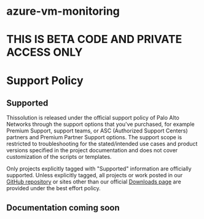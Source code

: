 # azure-vm-monitoring

# THIS IS BETA CODE AND PRIVATE ACCESS ONLY

# Support Policy  
## Supported

Thissolution is released under the official support policy of Palo Alto Networks through the support 
options that you've purchased, for example Premium Support, support teams, or ASC (Authorized Support Centers) partners 
and Premium Partner Support options. The support scope is restricted to troubleshooting for the stated/intended use 
cases and product versions specified in the project documentation and does not cover customization of the scripts or templates. 

Only projects explicitly tagged with "Supported" information are officially supported. 
Unless explicitly tagged, all projects or work posted in our [GitHub repository](https://github.com/PaloAltoNetworks) or sites 
other than our official [Downloads page](https://support.paloaltonetworks.com/) are provided under the best effort policy.

## Documentation coming soon
